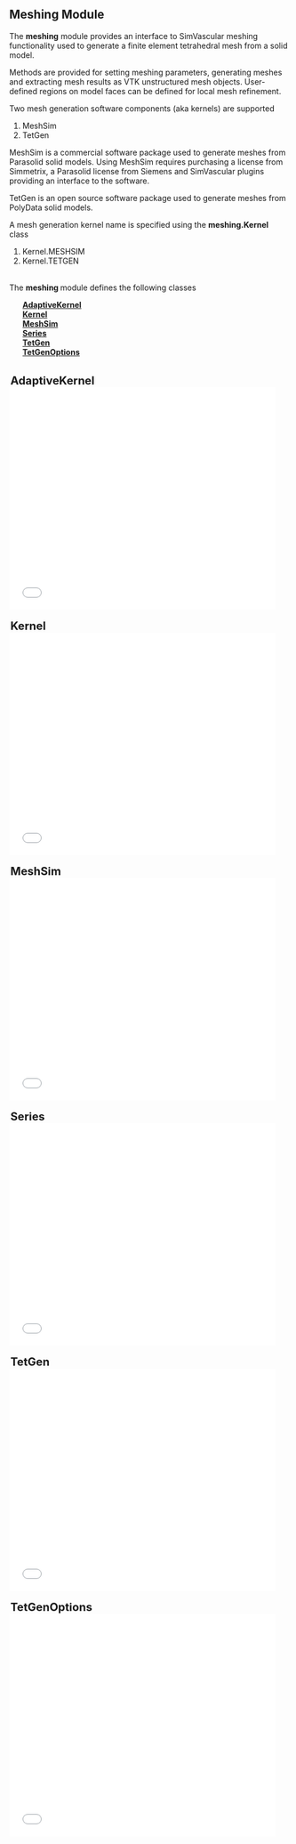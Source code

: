 ## Meshing Module ##

The <b>meshing</b> module provides an interface to SimVascular meshing functionality used to generate a 
finite element tetrahedral mesh from a solid model. 

Methods are provided for setting meshing parameters, generating meshes and extracting mesh results as VTK 
unstructured mesh objects. User-defined regions on model faces can be defined for local mesh refinement. 

Two mesh generation software components (aka kernels) are supported
<ol style="list-style-type:number;">
   <li> MeshSim </li>
   <li> TetGen </li>
</ol>

MeshSim is a commercial software package used to generate meshes from Parasolid solid models. 
Using MeshSim requires purchasing a license from Simmetrix, a Parasolid license from Siemens 
and SimVascular plugins providing an interface to the software. 

TetGen is an open source software package used to generate meshes from PolyData solid models.

A mesh generation kernel name is specified using the <b>meshing.Kernel</b> class
<ol style="list-style-type:number;">
   <li> Kernel.MESHSIM </li> 
   <li> Kernel.TETGEN </li> 
</ol>

<br>
The <b> meshing </b> module defines the following classes
<ul style="list-style-type:none;">
  <li> <b> <a href="#AdaptMeshingKernelClass"> AdaptiveKernel </a> </b> </li>
  <li> <b> <a href="#MeshingKernelClass"> Kernel </a> </b> </li>
  <li> <b> <a href="#MeshSimClass"> MeshSim </a> </b> </li>
  <li> <b> <a href="#MeshingSeriesClass"> Series </a> </b> </li>
  <li> <b> <a href="#TetGenClass"> TetGen </a> </b> </li>
  <li> <b> <a href="#TetGenOptionsClass"> TetGenOptions </a> </b> </li>
</ul>

<br>
<div id="AdaptMeshingKernelClass" class="PythonClassDiv" >
<legend style="font-size:20px; text-align:left"> <b> AdaptiveKernel </b> </legend>
<iframe src="documentation/python_interface/modules/docs/meshing_AdaptiveKernel.html" style="background-color: #FFFFFF" frameborder="0" height="400" width="95%"> </iframe>
</div>

<br>
<div id="MeshingKernelClass" class="PythonClassDiv" >
<legend style="font-size:20px; text-align:left"> <b> Kernel </b> </legend>
<iframe src="documentation/python_interface/modules/docs/meshing_Kernel.html" style="background-color: #FFFFFF" frameborder="0" height="400" width="95%"> </iframe>
</div>

<br>
<div id="MeshSimClass" class="PythonClassDiv" >
<legend style="font-size:20px; text-align:left"> <b> MeshSim </b> </legend>
<iframe src="documentation/python_interface/modules/docs/meshing_MeshSim.html" style="background-color: #FFFFFF" frameborder="0" height="400" width="95%"> </iframe>
</div>

<br>
<div id="MeshingSeriesClass" class="PythonClassDiv" >
<legend style="font-size:20px; text-align:left"> <b> Series </b> </legend>
<iframe src="documentation/python_interface/modules/docs/meshing_Series.html" style="background-color: #FFFFFF" frameborder="0" height="400" width="95%"> </iframe>
</div>

<br>
<div id="TetGenClass" class="PythonClassDiv" >
<legend style="font-size:20px; text-align:left"> <b> TetGen </b> </legend>
<iframe src="documentation/python_interface/modules/docs/meshing_TetGen.html" style="background-color: #FFFFFF" frameborder="0" height="400" width="95%"> </iframe>
</div>

<br>
<div id="TetGenClass" class="PythonClassDiv" >
<legend style="font-size:20px; text-align:left"> <b> TetGenOptions </b> </legend>
<iframe src="documentation/python_interface/modules/docs/meshing_TetGenOptions.html" style="background-color: #FFFFFF" frameborder="0" height="400" width="95%"> </iframe>
</div>


